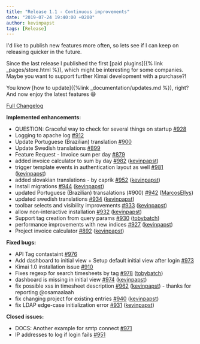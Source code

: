 ```yaml
---
title: "Release 1.1 - Continuous improvements"
date: "2019-07-24 19:40:00 +0200"
author: kevinpapst
tags: [Release]
---
```


I'd like to publish new features more often, so lets see if I can keep on releasing quicker in the future.

Since the last release I published the first [paid plugins]({% link _pages/store.html %}), which might be interesting for some companies.
Maybe you want to support further Kimai development with a purchase?!

You know [how to update]({%link _documentation/updates.md %}), right? And now enjoy the latest features 😄

[Full Changelog](https://github.com/kevinpapst/kimai2/compare/1.0.1...1.1)

**Implemented enhancements:**

- QUESTION: Graceful way to check for several things on startup [\#928](https://github.com/kevinpapst/kimai2/issues/928)
- Logging to apache log [\#912](https://github.com/kevinpapst/kimai2/issues/912)
- Update Portuguese \(Brazilian\) translation [\#900](https://github.com/kevinpapst/kimai2/issues/900)
- Update Swedish translations [\#899](https://github.com/kevinpapst/kimai2/issues/899)
- Feature Request - Invoice sum per day [\#879](https://github.com/kevinpapst/kimai2/issues/879)
- added invoice calculator to sum by day [\#982](https://github.com/kevinpapst/kimai2/pull/982) ([kevinpapst](https://github.com/kevinpapst))
- trigger template events in authentication layout as well [\#981](https://github.com/kevinpapst/kimai2/pull/981) ([kevinpapst](https://github.com/kevinpapst))
- added slovakian translations - by caprik [\#952](https://github.com/kevinpapst/kimai2/pull/952) ([kevinpapst](https://github.com/kevinpapst))
- Install migrations [\#944](https://github.com/kevinpapst/kimai2/pull/944) ([kevinpapst](https://github.com/kevinpapst))
- updated Portuguese \(Brazilian\) transalations \(\#900\) [\#942](https://github.com/kevinpapst/kimai2/pull/942) ([MarcosEllys](https://github.com/MarcosEllys))
- updated swedish translations [\#934](https://github.com/kevinpapst/kimai2/pull/934) ([kevinpapst](https://github.com/kevinpapst))
- toolbar selects and visibility improvements [\#933](https://github.com/kevinpapst/kimai2/pull/933) ([kevinpapst](https://github.com/kevinpapst))
- allow non-interactive installation [\#932](https://github.com/kevinpapst/kimai2/pull/932) ([kevinpapst](https://github.com/kevinpapst))
- Support tag creation from query params [\#930](https://github.com/kevinpapst/kimai2/pull/930) ([tobybatch](https://github.com/tobybatch))
- performance improvements with new indices [\#927](https://github.com/kevinpapst/kimai2/pull/927) ([kevinpapst](https://github.com/kevinpapst))
- Project invoice calculator [\#892](https://github.com/kevinpapst/kimai2/pull/892) ([kevinpapst](https://github.com/kevinpapst))

**Fixed bugs:**

- API Tag contastaint [\#976](https://github.com/kevinpapst/kimai2/issues/976)
- Add dashboard to initial view + Setup default initial view after login [\#973](https://github.com/kevinpapst/kimai2/issues/973)
- Kimai 1.0 installation issue [\#910](https://github.com/kevinpapst/kimai2/issues/910)
- Fixes regexp for search timesheets by tag [\#978](https://github.com/kevinpapst/kimai2/pull/978) ([tobybatch](https://github.com/tobybatch))
- dashboard is missing in initial view [\#974](https://github.com/kevinpapst/kimai2/pull/974) ([kevinpapst](https://github.com/kevinpapst))
- fix possible xss in timesheet description [\#962](https://github.com/kevinpapst/kimai2/pull/962) ([kevinpapst](https://github.com/kevinpapst)) - thanks for reporting @osamaalaah
- fix changing project for existing entries [\#940](https://github.com/kevinpapst/kimai2/pull/940) ([kevinpapst](https://github.com/kevinpapst))
- fix LDAP edge-case initialization error [\#931](https://github.com/kevinpapst/kimai2/pull/931) ([kevinpapst](https://github.com/kevinpapst))

**Closed issues:**

- DOCS: Another example for smtp connect [\#971](https://github.com/kevinpapst/kimai2/issues/971)
- IP addresses to log if login fails [\#951](https://github.com/kevinpapst/kimai2/issues/951)

